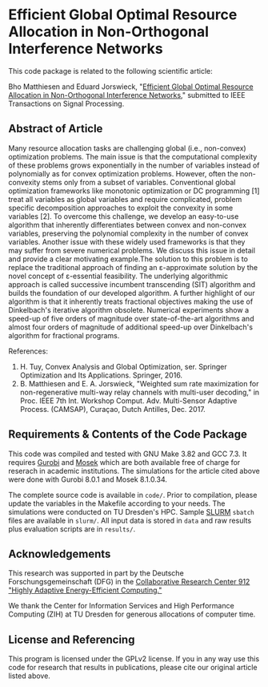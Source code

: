 Efficient Global Optimal Resource Allocation in Non-Orthogonal Interference Networks
==================

This code package is related to the following scientific article:

Bho Matthiesen and Eduard Jorswieck, "[Efficient Global Optimal Resource Allocation in Non-Orthogonal Interference Networks](https://arxiv.org/abs/1812.07253)," submitted to IEEE Transactions on Signal Processing.


## Abstract of Article

Many resource allocation tasks are challenging global (i.e., non-convex) optimization problems. The main issue is that the computational complexity of these problems grows exponentially in the number of variables instead of polynomially as for convex optimization problems. However, often the non-convexity stems only from a subset of variables. Conventional global optimization frameworks like monotonic optimization or DC programming [1] treat all variables as global variables and require complicated, problem specific decomposition approaches to exploit the convexity in some variables [2]. To overcome this challenge, we develop an easy-to-use algorithm that inherently differentiates between convex and non-convex variables, preserving the polynomial complexity in the number of convex variables. Another issue with these widely used frameworks is that they may suffer from severe numerical problems. We discuss this issue in detail and provide a clear motivating example.The solution to this problem is to replace the traditional approach of finding an ε-approximate solution by the novel concept of ε-essential feasibility. The underlying algorithmic approach is called successive incumbent transcending (SIT) algorithm and builds the foundation of our developed algorithm. A further highlight of our algorithm is that it inherently treats fractional objectives making the use of Dinkelbach's iterative algorithm obsolete. Numerical experiments show a speed-up of five orders of magnitude over state-of-the-art algorithms and almost four orders of magnitude of additional speed-up over Dinkelbach's algorithm for fractional programs.

References:

1. H. Tuy, Convex Analysis and Global Optimization, ser. Springer Optimization and Its Applications. Springer, 2016.
2. B. Matthiesen and E. A. Jorswieck, "Weighted sum rate maximization for non-regenerative multi-way relay channels with multi-user decoding," in Proc. IEEE 7th Int. Workshop Comput. Adv. Multi-Sensor Adaptive Process. (CAMSAP), Curaçao, Dutch Antilles, Dec. 2017.

## Requirements & Contents of the Code Package

This code was compiled and tested with GNU Make 3.82 and GCC 7.3. It requires [Gurobi](http://www.gurobi.com/) and [Mosek](https://www.mosek.com/) which are both available free of charge for reserach in academic institutions. The simulations for the article cited above were done with Gurobi 8.0.1 and Mosek 8.1.0.34.

The complete source code is available in `code/`. Prior to compilation, please update the variables in the Makefile according to your needs. The simulations were conducted on TU Dresden's HPC. Sample [SLURM](https://www.schedmd.com/) `sbatch` files are available in `slurm/`. All input data is stored in `data` and raw results plus evaluation scripts are in `results/`.

## Acknowledgements

This research was supported in part by the Deutsche Forschungsgemeinschaft (DFG) in the [Collaborative Research Center 912 "Highly Adaptive Energy-Efficient Computing."](https://tu-dresden.de/ing/forschung/sfb912)

We thank the Center for Information Services and High Performance Computing (ZIH) at TU Dresden for generous allocations of computer time.


## License and Referencing

This program is licensed under the GPLv2 license. If you in any way use this code for research that results in publications, please cite our original article listed above.

